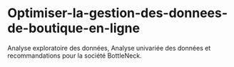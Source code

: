# Optimiser-la-gestion-des-donnees-de-boutique-en-ligne
Analyse exploratoire des données, Analyse univariée des données et recommandations pour la société BottleNeck.
